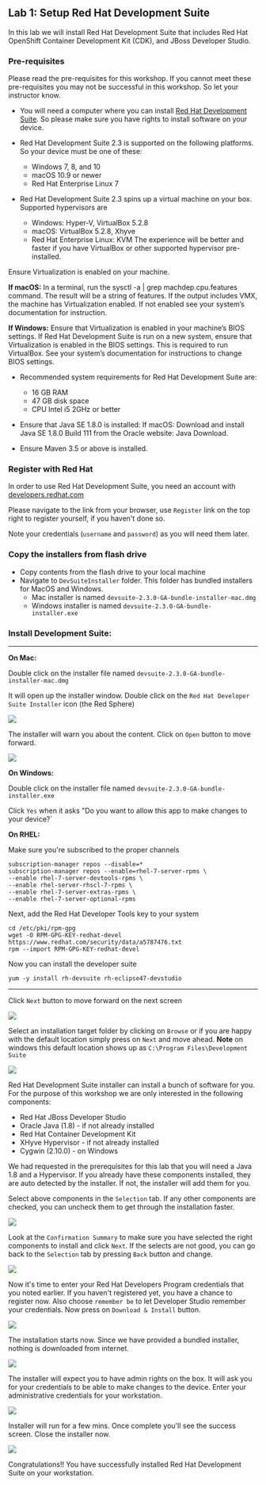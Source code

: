 ## Lab 1: Setup Red Hat Development Suite

In this lab we will install Red Hat Development Suite that includes Red Hat OpenShift Container Development Kit (CDK), and JBoss Developer Studio.

### Pre-requisites

Please read the pre-requisites for this workshop. If you cannot meet these pre-requisites you may not be successful in this workshop. So let your instructor know.

* You will need a computer where you can install [Red Hat Development Suite](https://developers.redhat.com/products/devsuite/overview/). So please make sure you have rights to install software on your device.

* Red Hat Development Suite 2.3 is supported on the following platforms. So your device must be one of these:
	* Windows 7, 8, and 10
	* macOS 10.9 or newer
	* Red Hat Enterprise Linux 7

* Red Hat Development Suite 2.3 spins up a virtual machine on your box. Supported hypervisors are
	* Windows: Hyper-V, VirtualBox 5.2.8
	* macOS: VirtualBox 5.2.8, Xhyve
	* Red Hat Enterprise Linux: KVM
The experience will be better and faster if you have VirtualBox or other supported hypervisor pre-installed.

Ensure Virtualization is enabled on your machine.

**If macOS:** In a terminal, run the sysctl -a | grep machdep.cpu.features command. The result will be a string of features. If the output includes VMX, the machine has Virtualization enabled. If not enabled see your system’s documentation for instruction.

**If Windows:** Ensure that Virtualization is enabled in your machine’s BIOS settings. If Red Hat Development Suite is run on a new system, ensure that Virtualization is enabled in the BIOS settings. This is required to run VirtualBox. See your system’s documentation for instructions to change BIOS settings.

* Recommended system requirements for Red Hat Development Suite are:
	* 16 GB RAM
	* 47 GB disk space
	* CPU Intel i5 2GHz or better

* Ensure that Java SE 1.8.0 is installed:
If macOS: Download and install Java SE 1.8.0 Build 111 from the Oracle website: Java Download.

* Ensure Maven 3.5 or above is installed.

### Register with Red Hat
In order to use Red Hat Development Suite, you need an account with [developers.redhat.com](http://developers.redhat.com)

Please navigate to the link from your browser, use `Register` link on the top right to register yourself, if you haven't done so.

Note your credentials (`username` and `password`) as you will need them later.

### Copy the installers from flash drive

*  Copy contents from the flash drive to your local machine
*  Navigate to `DevSuiteInstaller` folder. This folder has bundled installers for MacOS and Windows.
	* Mac installer is named `devsuite-2.3.0-GA-bundle-installer-mac.dmg`
	* Windows installer is named `devsuite-2.3.0-GA-bundle-installer.exe`


### Install Development Suite: 

------------



**On Mac:**	

Double click on the installer file named `devsuite-2.3.0-GA-bundle-installer-mac.dmg`

It will open up the installer window. Double click on the `Red Hat Developer Suite Installer` icon (the Red Sphere)

![](./images/1.DevSuiteMac.jpeg)

The installer will warn you about the content. Click on `Open` button to move forward.

![](./images/2.DevSuiteMac.jpeg)


**On Windows:**

Double click on the installer file named `devsuite-2.3.0-GA-bundle-installer.exe`

Click `Yes` when it asks "Do you want to allow this app to make changes to your device?`

**On RHEL:**

Make sure you're subscribed to the proper channels

```
subscription-manager repos --disable=*
subscription-manager repos --enable=rhel-7-server-rpms \
--enable rhel-7-server-devtools-rpms \
--enable rhel-server-rhscl-7-rpms \
--enable rhel-7-server-extras-rpms \
--enable rhel-7-server-optional-rpms
```

Next, add the Red Hat Developer Tools key to your system

```
cd /etc/pki/rpm-gpg
wget -O RPM-GPG-KEY-redhat-devel https://www.redhat.com/security/data/a5787476.txt
rpm --import RPM-GPG-KEY-redhat-devel
```

Now you can install the developer suite

```
yum -y install rh-devsuite rh-eclipse47-devstudio
```

-------------




Click `Next` button to move forward on the next screen

![](./images/3.DevSuiteMac.jpeg)

Select an installation target folder by clicking on `Browse` or if you are happy with the default location simply press on `Next` and move ahead. **Note** on windows this default location shows up as `C:\Program Files\Development Suite`

![](./images/4.DevSuiteMac.jpeg)

Red Hat Development Suite installer can install a bunch of software for you. For the purpose of this workshop we are only interested in the following components:

- Red Hat JBoss Developer Studio
- Oracle Java (1.8) - if not already installed
- Red Hat Container Development Kit
- XHyve Hypervisor - if not already installed
- Cygwin (2.10.0) - on Windows

We had requested in the prerequisites for this lab that you will need a Java 1.8 and a Hypervisor. If you already have these components installed, they are auto detected by the installer. If not, the installer will add them for you.

Select above components in the `Selection` tab. If any other components are checked, you can uncheck them to get through the installation faster.


![](./images/5.DevSuiteMac.jpeg)

Look at the `Confirmation Summary` to make sure you have selected the right components to install and click `Next`. If the selects are not good, you can go back to the `Selection` tab by pressing `Back` button and change.
 
![](./images/6.DevSuiteMac.jpeg)

Now it's time to enter your Red Hat Developers Program credentials that you noted earlier. If you haven't registered yet, you have a chance to register now. Also choose `remember be` to let Developer Studio remember your credentials. Now press on `Download & Install` button.

![](./images/7.DevSuiteMac.jpeg)

The installation starts now. Since we have provided a bundled installer, nothing is downloaded from internet. 

![](./images/8.DevSuiteMac.jpeg)

The installer will expect you to have admin rights on the box. It will ask you for your credentials to be able to make changes to the device. Enter your administrative credentials for your workstation. 

![](./images/9.DevSuiteMac.jpeg)

Installer will run for a few mins. Once complete you'll see the success screen. Close the installer now.

![](./images/10.DevSuiteMac.jpeg)


Congratulations!! You have successfully installed Red Hat Development Suite on your workstation.

